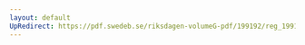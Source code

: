 ```yaml
---
layout: default
UpRedirect: https://pdf.swedeb.se/riksdagen-volumeG-pdf/199192/reg_199192/reg_199192_0537.pdf
---
```


